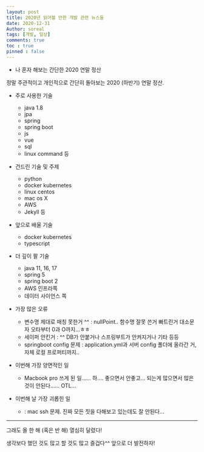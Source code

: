 ```yaml
---
layout: post
title: 2020년 읽어볼 만한 개발 관련 뉴스들
date: 2020-12-31
Author: soreal
tags: [개발, 일상]
comments: true
toc : true
pinned : false
---
```



- 나 혼자 해보는 간단한 2020 연말 정산

정말 주관적이고 개인적으로 간단히 돌아보는 2020 (하반기) 연말 정산.

- 주로 사용한 기술
    - java 1.8
    - jpa
    - spring
    - spring boot
    - js
    - vue
    - sql
    - linux command 등

- 건드린 기술 및 주제
  - python
  - docker kubernetes
  - linux centos
  - mac os X
  - AWS
  - Jekyll 등

- 앞으로 배울 기술
  - docker kubernetes
  - typescript

- 더 깊이 팔 기술
  - java 11, 16, 17 
  - spring 5
  - spring boot 2
  - AWS 인프라쪽
  - 데이터 사이언스 쪽


- 가장 많은 오류 
  - 변수명 제대로 매칭 못한거 ^^ : nullPoint.. 함수명 잘못 쓴거 빠트린거 대소문자 오타부터 0과 O까지...ㅎㅎ
  - 세이퍼 안킨거 : ^^ DB가 안붙거나 스프링부트가 안켜지거나 기타 등등
  - springboot config 문제 : application.yml과 서버 config 폴더에 올라간 거, 자체 로컬 프로퍼티까지..


- 이번해 가장 양면적인 일
  - Macbook pro 쓰게 된 일...... 하.... 좋으면서 안좋고... 되는게 많으면서 많은 것이 안된다...... OTL...


- 이번해 날 가장 괴롭힌 일
  - : mac ssh 문제. 진짜 모든 짓을 다해보고 있는데도 잘 안된다...


* * *

그래도 올 한 해 (혹은 반 해) 열심히 달렸다!

생각보다 했던 것도 많고 할 것도 많고 즐겁다^^ 앞으로 더 발전하자!